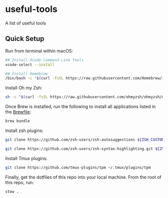 # useful-tools

A list of useful tools

## Quick Setup

Run from terminal within macOS:

```bash
## Install Xcode Command Line Tools
xcode-select --install

## Install Homebrew
/bin/bash -c "$(curl -fsSL https://raw.githubusercontent.com/Homebrew/install/HEAD/install.sh)"
```

Install Oh my Zsh:

```bash
sh -c "$(curl -fsSL https://raw.githubusercontent.com/ohmyzsh/ohmyzsh/master/tools/install.sh)"
```

Once Brew is installed, run the following to install all applications listed in the [Brewfile](./Brewfile):

```bash
brew bundle
```

Install zsh plugins:

```bash
git clone https://github.com/zsh-users/zsh-autosuggestions ${ZSH_CUSTOM:-~/.oh-my-zsh/custom}/plugins/zsh-autosuggestions

git clone https://github.com/zsh-users/zsh-syntax-highlighting.git ${ZSH_CUSTOM:-~/.oh-my-zsh/custom}/plugins/zsh-syntax-highlighting
```

Install Tmux plugins:

```bash
git clone https://github.com/tmux-plugins/tpm ~/.tmux/plugins/tpm
```

Finally, get the dotfiles of this repo into your local machine. From the root of this repo, run:

```bash
stow .
```
